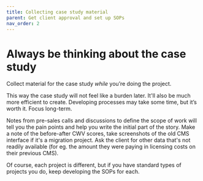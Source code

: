 ```yaml
---
title: Collecting case study material
parent: Get client approval and set up SOPs
nav_order: 2
---
```


# Always be thinking about the case study

Collect material for the case study *while* you’re doing the project. 

This way the case study will not feel like a burden later. It'll also be much more efficient to create. Developing processes may take some time, but it’s worth it. Focus long-term.

Notes from pre-sales calls and discussions to define the scope of work will tell you the pain points and help you write the initial part of the story. Make a note of the before-after CWV scores, take screenshots of the old CMS interface if it's a migration project. Ask the client for other data that's not readily available (for eg. the amount they were paying in licensing costs on their previous CMS).

Of course, each project is different, but if you have standard types of projects you do, keep developing the SOPs for each.